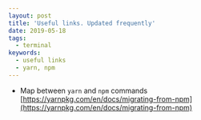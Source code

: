 ```yaml
---
layout: post
title: 'Useful links. Updated frequently'
date: 2019-05-18
tags:
  - terminal
keywords:
  - useful links
  - yarn, npm
---
```


- Map between `yarn` and `npm` commands
  [https://yarnpkg.com/en/docs/migrating-from-npm](https://yarnpkg.com/en/docs/migrating-from-npm)
